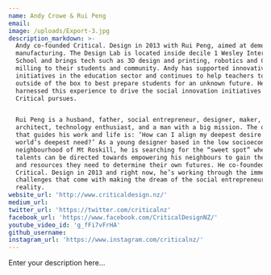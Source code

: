 ```yaml
---
name: Andy Crowe & Rui Peng
email:
image: /uploads/Export-3.jpg
description_markdown: >-
  Andy co-founded Critical. Design in 2013 with Rui Peng, aimed at democratising
  manufacturing. The Design Lab is located inside decile 1 Wesley Intermediate
  School and brings tech such as 3D design and printing, robotics and CNC
  milling to their students and community. Andy has supported innovative
  initiatives in the education sector and continues to help teachers to think
  outside of the box to best prepare students for an unknown future. He has
  harnessed this experience to drive the social innovation initiatives that
  Critical pursues.


  Rui Peng is a husband, father, social entrepreneur, designer, maker,
  architect, technology enthusiast, and a man with a big mission. The question
  that guides his work and life is: ‘How can I align my deepest desire with the
  world’s deepest need?’ As a young designer based in the low socioeconomic
  neighbourhood of Mt Roskill, he is searching for the “sweet spot” where his
  talents can be directed towards empowering his neighbours to gain the skills
  and resources they need to determine their own futures. He co-founded
  Critical. Design in 2013 and right now, he’s working through the immense
  challenges that come with making the dream of the social entrepreneur a
  reality.
website_url: 'http://www.criticaldesign.nz/'
medium_url:
twitter_url: 'https://twitter.com/criticalnz'
facebook_url: 'https://www.facebook.com/CriticalDesignNZ/'
youtube_video_id: 'g_fFi7vFrHA'
github_username:
instagram_url: 'https://www.instagram.com/criticalnz/'
---
```


Enter your description here...
